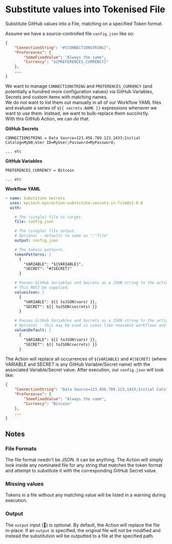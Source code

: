 # Substitute values into Tokenised File

Substitute GitHub values into a File, matching on a specified Token format.

Assume we have a source-controlled file `config.json` like so:

```json
{
    "ConnectionString": "#[CONNECTIONSTRING]",
    "Preferences": {
        "SomeFixedValue": "Always the same",
        "Currency": "${PREFERENCES_CURRENCY}"
    },
    ...
}
```

We want to manage `CONNECTIONSTRING` and `PREFERENCES_CURRENCY` (and potentially a hundred more configuration values) via GitHub Variables, Secrets and custom items with matching names.  
We do not want to list them out manually in all of our Workflow YAML files and evaluate a series of `${{ secrets.NAME }}` expressions whenever we want to use them. Instead, we want to bulk-replace them succinctly.  
With this GitHub Action, we can do that.

**GitHub Secrets**

```
CONNECTIONSTRING = Data Source=123.456.789.123,1433;Initial Catalog=MyDB;User ID=MyUser;Password=MyPassword;

... etc
```

**GitHub Variables**

```
PREFERENCES_CURRENCY = Bitcoin

... etc
```


**Workflow YAML**

```yaml
- name: Substitute Secrets
  uses: epitech-ops/action-substitute-secrets-in-file@v1.0.0
  with:

    # The (single) file to target.
    file: config.json

    # The (single) file output.
    # Optional - defaults to same as ":"file"
    output: config.json

    # The tokens patterns.
    tokenPatterns: |
      {
        "VARIABLE": "${VARIABLE}",
        "SECRET": "#[SECRET]"
      }

    # Passes GitHub Variables and Secrets as a JSON string to the action.
    # This MUST be supplied.
    valuesJson: |
      {
        "VARIABLE": ${{ toJSON(vars) }},
        "SECRET": ${{ toJSON(secrets) }}
      }

    # Passes GitHub Variables and Secrets as a JSON string to the action.
    # Optional - this may be used in cases like reusable workflows and deployment environments
    valuesDefault: |
      {
        "VARIABLE": ${{ toJSON(vars) }},
        "SECRET": ${{ toJSON(secrets) }}
      }
```

The Action will replace all occurrences of `${VARIABLE}` and `#[SECRET]` (where VARIABLE and SECRET is any GitHub Variable/Secret name) with the associated Variable/Secret value. After execution, our `config.json` will look like:

```json
{
    "ConnectionString": "Data Source=123.456.789.123,1433;Initial Catalog=MyDB;User ID=MyUser;Password=MyPassword;",
    "Preferences": {
        "SomeFixedValue": "Always the same",
        "Currency": "Bitcoin"
    },
    ...
}
```

## Notes

### File Formats

The file format needn't be JSON. It can be anything. The Action will simply look inside any nominated file for any string that matches the token format and attempt to substitute it with the corresponding GitHub Secret value.

### Missing values

Tokens in a file without any matching value will be listed in a warning during execution.

### Output

The `output` input (🤔) is optional. By default, the Action will replace the file in-place. If an `output` is specified, the original file will not be modified and instead the substitution will be outputted to a file at the specified path.